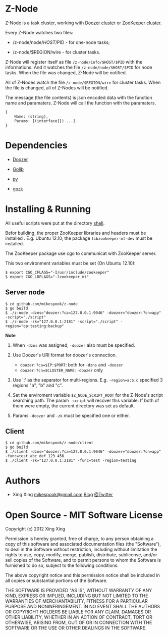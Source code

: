 Z-Node
======

Z-Node is a task cluster, working with [Doozer cluster](https://github.com/ha/doozerd) or [ZooKeeper cluster](http://zookeeper.apache.org/). 

Every Z-Node watches two files:

 * /z-node/node/$HOST/$PID - for one-node tasks;

 * /z-node/$REGION/wire - for cluster tasks.

Z-Node will register itself as file `/z-node/info/$HOST/$PID` with the informations. And it watches the file `/z-node/node/$HOST/$PID` for node tasks.
When the file was changed, Z-Node will be notified.

All of Z-Nodes watch the file `/z-node/$REGION/wire` for cluster tasks. When the file is changed, all of Z-Nodes will be notified.

The message (the file contents) is json encoded data with the function name and paramaters.
Z-Node will call the function with the paramaters.

    {
        Name: (string),
        Params: [(interface{}) ...]
    }

Dependencies
============

 * [Doozer](https://github.com/ha/doozer) 

 * [Golib](https://github.com/mikespook/golib)
 
 * [py](https://github.com/qiniu/py)

 * [gozk](https://github.com/petar/gozk)

Installing & Running
====================

All useful scripts were put at the directory [shell](https://github.com/mikespook/z-node/tree/master/shell).

Befor building, the proper ZooKeeper libraries and headers must be installed .
E.g. Ubuntu 12.10, the package `libzookeeper-mt-dev` must be installed. 

The ZooKeeper package use cgo to communicat with ZooKeeper server.

This two environment variables must be set (On Ubuntu 12.10):

    $ export CGO_CFLAGS="-I/usr/include/zookeeper"
    $ export CGO_LDFLAGS="-lzookeeper_mt"

Server node
-----------

    $ cd github.com/mikespook/z-node
    $ go build
    $ ./z-node -dzns="doozer:?ca=127.0.0.1:9046" -doozer="doozer:?cn=app" -script="./script"
    $ ./z-node -zk="127.0.0.1:2181" -script="./script" -region="op:testing:backup"

__Note__

 1. When `-dzns` was assigned, `-doozer` also must be specified.

 2. Use Doozer's URI format for doozer's connection.
    * `doozer:?ca=$IP:$PORT`: both for `-dzns` and `-doozer`
    * `doozer:?cn=$CLUSTER_NAME`: `-doozer` only

 3. Use ':' as the separator for multi-regions. E.g. `-region=a:b:c` specified 3 regions "a", "b" and "c".

 4. Set the enviroment variable `$Z_NODE_SCRIPT_ROOT` for the Z-Node's script searching path. The param `-script` will recover this variable. If both of them were empty, the current directory was set as default.

 5. Params `-doozer` and `-zk` must be specified one or either.

Client
------

    $ cd github.com/mikespook/z-node/client
    $ go build
    $ ./client -dzns="doozer:?ca=127.0.0.1:9046" -doozer="doozer:?cn=app" -func=test abc def 123 456
    $ ./client -zk="127.0.0.1:2181" -func=test -region=testing

Authors
=======

 * Xing Xing <mikespook@gmail.com> [Blog](http://mikespook.com) [@Twitter](http://twitter.com/mikespook)

Open Source - MIT Software License
==================================
Copyright (c) 2012 Xing Xing

Permission is hereby granted, free of charge, to any person obtaining a copy of this software and associated documentation files (the "Software"), to deal in the Software without restriction, including without limitation the rights to use, copy, modify, merge, publish, distribute, sublicense, and/or sell copies of the Software, and to permit persons to whom the Software is furnished to do so, subject to the following conditions:

The above copyright notice and this permission notice shall be included in all copies or substantial portions of the Software.

THE SOFTWARE IS PROVIDED "AS IS", WITHOUT WARRANTY OF ANY KIND, EXPRESS OR IMPLIED, INCLUDING BUT NOT LIMITED TO THE WARRANTIES OF MERCHANTABILITY, FITNESS FOR A PARTICULAR PURPOSE AND NONINFRINGEMENT. IN NO EVENT SHALL THE AUTHORS OR COPYRIGHT HOLDERS BE LIABLE FOR ANY CLAIM, DAMAGES OR OTHER LIABILITY, WHETHER IN AN ACTION OF CONTRACT, TORT OR OTHERWISE, ARISING FROM, OUT OF OR IN CONNECTION WITH THE SOFTWARE OR THE USE OR OTHER DEALINGS IN THE SOFTWARE.
